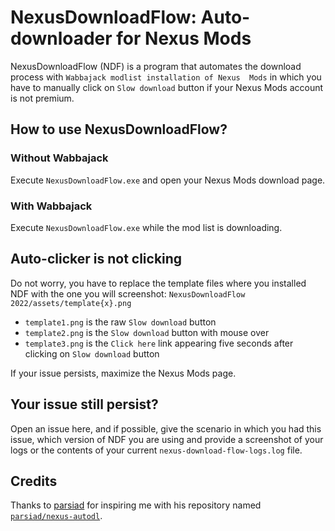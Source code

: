 # NexusDownloadFlow: Auto-downloader for Nexus Mods

NexusDownloadFlow (NDF) is a program that automates the download process with `Wabbajack modlist installation of Nexus 
Mods` in which you have to manually click on `Slow download` button if your Nexus Mods account is not premium.

## How to use NexusDownloadFlow?

### Without Wabbajack
Execute `NexusDownloadFlow.exe` and open your Nexus Mods download page.

### With Wabbajack
Execute `NexusDownloadFlow.exe` while the mod list is downloading.

## Auto-clicker is not clicking

Do not worry, you have to replace the template files where you installed NDF with the one you will screenshot:
`NexusDownloadFlow 2022/assets/template{x}.png`

+ `template1.png` is the raw `Slow download` button
+ `template2.png` is the `Slow download` button with mouse over
+ `template3.png` is the `Click here` link appearing five seconds after clicking on `Slow download` button

If your issue persists, maximize the Nexus Mods page.

## Your issue still persist?

Open an issue here, and if possible, give the scenario in which you had this issue, which version of NDF you are using
and provide a screenshot of your logs or the contents of your current `nexus-download-flow-logs.log` file.

## Credits

Thanks to [parsiad](https://github.com/parsiad) for inspiring me with his repository named 
[`parsiad/nexus-autodl`](https://github.com/parsiad/nexus-autodl).
